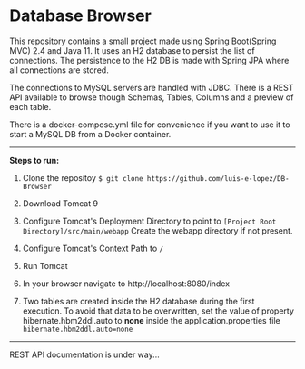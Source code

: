 # Database Browser

This repository contains a small project made using Spring Boot(Spring MVC) 2.4 and Java 11.
It uses an H2 database to persist the list of connections.
The persistence to the H2 DB is made with Spring JPA where all connections are stored.

The connections to MySQL servers are handled with JDBC.
There is a REST API available to browse though Schemas, Tables, Columns and a preview of each table.

There is a docker-compose.yml file for convenience if you want to use it to start a MySQL DB from a Docker container.

---
**Steps to run:**

1. Clone the repositoy
`$ git clone https://github.com/luis-e-lopez/DB-Browser`

2. Download Tomcat 9

3. Configure Tomcat's Deployment Directory to point to `[Project Root Directory]/src/main/webapp`
Create the webapp directory if not present.

4. Configure Tomcat's Context Path to `/`

5. Run Tomcat

6. In your browser navigate to http://localhost:8080/index

7. Two tables are created inside the H2 database during the first execution. To avoid that data to be overwritten, set the value of property hibernate.hbm2ddl.auto to **none** inside the application.properties file `hibernate.hbm2ddl.auto=none`
---

REST API documentation is under way...